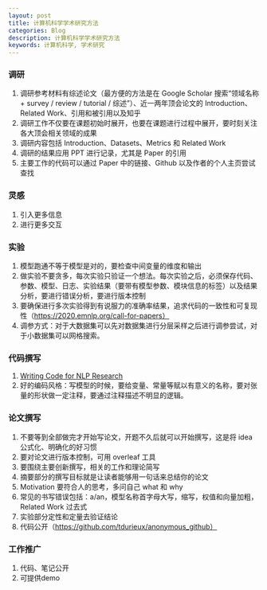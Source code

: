 ```yaml
---
layout: post
title: 计算机科学学术研究方法
categories: Blog
description: 计算机科学学术研究方法
keywords: 计算机科学, 学术研究
---
```


### 调研

1. 调研参考材料有综述论文（最方便的方法是在 Google Scholar 搜索“领域名称 + survey / review / tutorial / 综述”）、近一两年顶会论文的 Introduction、Related Work、引用和被引用以及知乎
2. 调研工作不仅要在课题初始时展开，也要在课题进行过程中展开，要时刻关注各大顶会相关领域的成果
3. 调研内容包括 Introduction、Datasets、Metrics 和 Related Work
4. 调研的结果应用 PPT 进行记录，尤其是 Paper 的引用
5. 主要工作的代码可以通过 Paper 中的链接、Github 以及作者的个人主页尝试查找

### 灵感

1. 引入更多信息
2. 进行更多交互

### 实验

1. 模型跑通不等于模型是对的，要检查中间变量的维度和输出
2. 做实验不要贪多，每次实验只验证一个想法。每次实验之后，必须保存代码、参数、模型、日志、实验结果（要带有模型参数、模块信息的标签）以及结果分析，要进行错误分析，要进行版本控制
3. 要确保进行多次实验得到有说服力的准确率结果，追求代码的一致性和可复现性（https://2020.emnlp.org/call-for-papers）
4. 调参方式：对于大数据集可以先对数据集进行分层采样之后进行调参尝试，对于小数据集可以网格搜索。

### 代码撰写

1. [Writing Code for NLP Research](https://github.com/allenai/writing-code-for-nlp-research-emnlp2018)
2. 好的编码风格：写模型的时候，要给变量、常量等赋以有意义的名称，要对张量的形状做一定注释，要通过注释描述不明显的逻辑。

### 论文撰写

1. 不要等到全部做完才开始写论文，开题不久后就可以开始撰写，这是将 idea 公式化、明确化的好习惯
2. 要对论文进行版本控制，可用 overleaf 工具
3. 要围绕主要创新撰写，相关的工作和理论简写
4. 摘要部分的撰写目标就是让读者能够用一句话来总结你的论文
5. Motivation 要符合人的思考，多问自己 what 和 why
6. 常见的书写错误包括：a/an，模型名称首字母大写，缩写，权值和向量加粗，Related Work 过去式
7. 实验部分定性和定量去验证结论
8. 代码公开（https://github.com/tdurieux/anonymous_github）

### 工作推广

1. 代码、笔记公开
2. 可提供demo